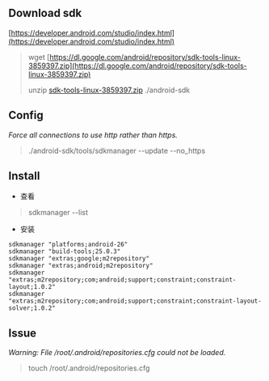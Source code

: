 ## Download sdk

[https://developer.android.com/studio/index.html](https://developer.android.com/studio/index.html)

> wget [https://dl.google.com/android/repository/sdk-tools-linux-3859397.zip](https://dl.google.com/android/repository/sdk-tools-linux-3859397.zip)
>
> unzip [sdk-tools-linux-3859397.zip](https://dl.google.com/android/repository/sdk-tools-linux-3859397.zip)  ./android-sdk

## Config

_Force all connections to use http rather than https._

> ./android-sdk/tools/sdkmanager --update --no\_https

## Install

* 查看

> sdkmanager --list

* 安装

```
sdkmanager "platforms;android-26"
sdkmanager "build-tools;25.0.3"
sdkmanager "extras;google;m2repository"
sdkmanager "extras;android;m2repository"
sdkmanager "extras;m2repository;com;android;support;constraint;constraint-layout;1.0.2"
sdkmanager "extras;m2repository;com;android;support;constraint;constraint-layout-solver;1.0.2"
```

## Issue

_Warning: File /root/.android/repositories.cfg could not be loaded._

> touch /root/.android/repositories.cfg



